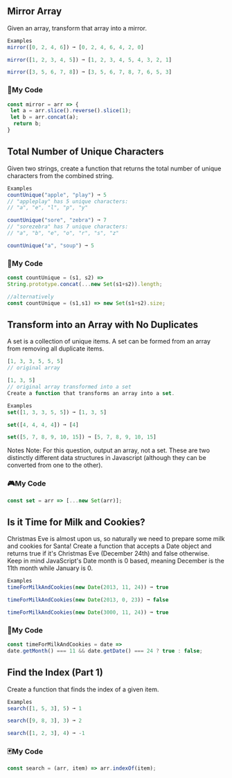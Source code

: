 ## Mirror Array
Given an array, transform that array into a mirror.
```js
Examples
mirror([0, 2, 4, 6]) ➞ [0, 2, 4, 6, 4, 2, 0]

mirror([1, 2, 3, 4, 5]) ➞ [1, 2, 3, 4, 5, 4, 3, 2, 1]

mirror([3, 5, 6, 7, 8]) ➞ [3, 5, 6, 7, 8, 7, 6, 5, 3]
```
### :violin:My Code
```js
const mirror = arr => {
 let a = arr.slice().reverse().slice(1);
 let b = arr.concat(a);
  return b;
}
```

## Total Number of Unique Characters
Given two strings, create a function that returns the total number of unique characters from the combined string.
```js
Examples
countUnique("apple", "play") ➞ 5
// "appleplay" has 5 unique characters:
// "a", "e", "l", "p", "y"

countUnique("sore", "zebra") ➞ 7
// "sorezebra" has 7 unique characters:
// "a", "b", "e", "o", "r", "s", "z"

countUnique("a", "soup") ➞ 5
```
### :space_invader:My Code
```js
const countUnique = (s1, s2) =>
String.prototype.concat(...new Set(s1+s2)).length;

//alternatively
const countUnique = (s1,s1) => new Set(s1+s2).size;
```

## Transform into an Array with No Duplicates
A set is a collection of unique items. A set can be formed from an array from removing all duplicate items.
```js
[1, 3, 3, 5, 5, 5]
// original array

[1, 3, 5]
// original array transformed into a set
Create a function that transforms an array into a set.

Examples
set([1, 3, 3, 5, 5]) ➞ [1, 3, 5]

set([4, 4, 4, 4]) ➞ [4]

set([5, 7, 8, 9, 10, 15]) ➞ [5, 7, 8, 9, 10, 15]
```
Notes
Note: For this question, output an array, not a set. These are two distinctly different data structures in Javascript (although they can be converted from one to the other).

### :video_game:My Code
```js
const set = arr => [...new Set(arr)];
```

## Is it Time for Milk and Cookies?
Christmas Eve is almost upon us, so naturally we need to prepare some milk and cookies for Santa! Create a function that accepts a Date object and returns true if it's Christmas Eve (December 24th) and false otherwise. Keep in mind JavaScript's Date month is 0 based, meaning December is the 11th month while January is 0.
```js
Examples
timeForMilkAndCookies(new Date(2013, 11, 24)) ➞ true

timeForMilkAndCookies(new Date(2013, 0, 23)) ➞ false

timeForMilkAndCookies(new Date(3000, 11, 24)) ➞ true
```
### :game_die:My Code
```js
const timeForMilkAndCookies = date =>
date.getMonth() === 11 && date.getDate() === 24 ? true : false;
```
## Find the Index (Part 1)
Create a function that finds the index of a given item.
```js
Examples
search([1, 5, 3], 5) ➞ 1

search([9, 8, 3], 3) ➞ 2

search([1, 2, 3], 4) ➞ -1
```
### :black_joker:My Code
```js
const search = (arr, item) => arr.indexOf(item);
```



